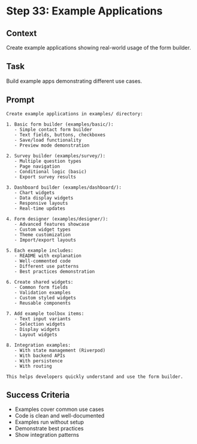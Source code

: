 # Step 33: Example Applications

## Context
Create example applications showing real-world usage of the form builder.

## Task
Build example apps demonstrating different use cases.

## Prompt
```text
Create example applications in examples/ directory:

1. Basic form builder (examples/basic/):
   - Simple contact form builder
   - Text fields, buttons, checkboxes
   - Save/load functionality
   - Preview mode demonstration

2. Survey builder (examples/survey/):
   - Multiple question types
   - Page navigation
   - Conditional logic (basic)
   - Export survey results

3. Dashboard builder (examples/dashboard/):
   - Chart widgets
   - Data display widgets
   - Responsive layouts
   - Real-time updates

4. Form designer (examples/designer/):
   - Advanced features showcase
   - Custom widget types
   - Theme customization
   - Import/export layouts

5. Each example includes:
   - README with explanation
   - Well-commented code
   - Different use patterns
   - Best practices demonstration

6. Create shared widgets:
   - Common form fields
   - Validation examples
   - Custom styled widgets
   - Reusable components

7. Add example toolbox items:
   - Text input variants
   - Selection widgets
   - Display widgets
   - Layout widgets

8. Integration examples:
   - With state management (Riverpod)
   - With backend APIs
   - With persistence
   - With routing

This helps developers quickly understand and use the form builder.
```

## Success Criteria
- Examples cover common use cases
- Code is clean and well-documented
- Examples run without setup
- Demonstrate best practices
- Show integration patterns